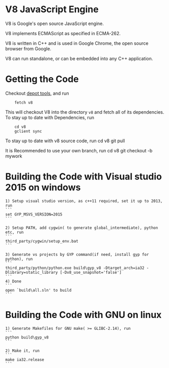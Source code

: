 V8 JavaScript Engine
=============

V8 is Google's open source JavaScript engine.

V8 implements ECMAScript as specified in ECMA-262.

V8 is written in C++ and is used in Google Chrome, the open source
browser from Google.

V8 can run standalone, or can be embedded into any C++ application.


Getting the Code
=============

Checkout [depot tools](http://www.chromium.org/developers/how-tos/install-depot-tools), and run

        fetch v8

This will checkout V8 into the directory `v8` and fetch all of its dependencies.
To stay up to date with Dependencies, run

        cd v8
        gclient sync

To stay up to date with v8 source code, run
        cd v8
        git pull
        
It is Recommended to use your own branch, run
        cd v8
        git checkout -b mywork
        
Building the Code with Visual studio 2015 on windows
=============

    1) Setup visual studio version, as c++11 required, set it up to 2013, run
    ```
    set GYP_MSVS_VERSION=2015
    ```
    
    2) Setup PATH, add cygwin( to generate global_intermediate), python etc, run
    ```
    third_party/cygwin/setup_env.bat
    ```
    
    3) Generate vs projects by GYP command(if need, install gyp for python), run
    ```
    third_party/python/python.exe build\gyp_v8 -Dtarget_arch=ia32 -Dlibrary=static_library [-Dv8_use_snapshot='false']
    ```
    4) Done
    ```
    open `build\all.sln' to build
    ```
    
Building the Code with GNU on linux
=============    
    
    1) Generate Makefiles for GNU make( >= GLIBC-2.14), run
    ```
    python build\gyp_v8
    ```
    
    2) Make it, run
    ```
    make ia32.release
    ```
